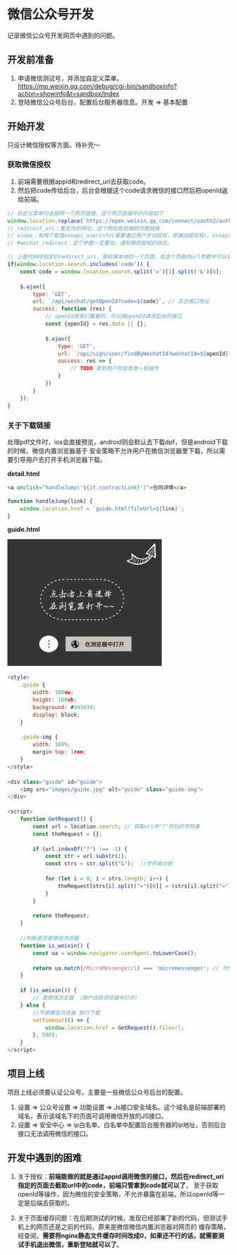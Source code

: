 # 微信公众号开发
记录微信公众号开发网页中遇到的问题。

## 开发前准备
1. 申请微信测试号，并添加自定义菜单。https://mp.weixin.qq.com/debug/cgi-bin/sandboxinfo?action=showinfo&t=sandbox/index 
2. 登陆微信公众号后台，配置后台服务器信息。开发 => 基本配置

## 开始开发
只设计微信授权等方面。待补充～

### 获取微信授权  
1. 前端需要根据appid和redirect_uri去获取code。
2. 然后把code传给后台，后台会根据这个code请求微信的接口然后把openId返给前端。
```js
// 自定义菜单时会指明一个网页链接，这个网页链接中的内容如下
window.location.replace(`https://open.weixin.qq.com/connect/oauth2/authorize?appid=wxfec6634c0e8ebc3f&redirect_uri=https://hntx-h5.hntxtd.com/mobile/signAjax.html&response_type=code&scope=snsapi_userinfo&state=STATE#wechat_redirect`);
// redirect_uri：重定向的网址，这个网址是前端的页面链接
// scope：有两个取值snsapi_userinfo(需要通过用户手动授权，即弹出授权框)、snsapi_base(静默授权，即不弹出授权框，默认能够拿到用户的信息)
// #wechat_redirect：这个参数一定要加，通知微信授权的标志。
```
```js
// 上面代码块指定的redirect_uri，是前端本地的一个页面。在这个页面的url参数中可以拿到微信返给我们的code
if(window.location.search.includes('code')) {
    const code = window.location.search.split('=')[1].split('&')[0];
    
    $.ajax({
        type: 'GET',
        url: `/api/wechat/getOpenId?code=${code}`, // 后台接口地址
        success: function (res) {
            // openId是我们需要的，可以用openId请求后台的接口
            const {openId} = res.data || {};
            
            $.ajax({
                type: 'GET',
                url: `/api/sign/user/findByWechatId?wechatId=${openId}`,
                success: res => {
                    // TODO 拿到用户的信息做一些操作
                }
            })
        }
    });
}
```

### 关于下载链接
处理pdf文件时，ios会直接预览，android则会默认去下载dpf，但是android下载的时候，微信内置浏览器基于
安全策略不允许用户在微信浏览器里下载，所以需要引导用户去打开手机浏览器下载。

**detail.html**
```html
<a onclick="handleJump('${it.contractLink}')">合同详情</a>
```
```js
function handleJump(link) {
    window.location.href = `guide.html?fileUrl=${link}`;
}
```

**guide.html**

<img src="../imgs/guide.jpg" alt="guide" width = "350">

```js
<style>
    .guide {
        width: 100vw;
        height: 100vh;
        background: #343434;
        display: block;
    }

    .guide-img {
        width: 100%;
        margin-top: 1rem;
    }
</style>

<div class="guide" id="guide">
    <img src="images/guide.jpg" alt="guide" class="guide-img">
</div>

<script>
    function GetRequest() {
        const url = location.search; // 获取url中"?"符后的字符串
        const theRequest = {};
    
        if (url.indexOf("?") !== -1) {
            const str = url.substr(1);
            const strs = str.split("&");  //字符串分割
    
            for (let i = 0; i < strs.length; i++) {
                theRequest[strs[i].split("=")[0]] = (strs[i].split("=")[1]);
            }
        }
    
        return theRequest;
    }
    
    //判断是否是微信浏览器
    function is_weixin() {
        const ua = window.navigator.userAgent.toLowerCase();
        
        return ua.match(/MicroMessenger/i) === 'micromessenger'; // 为true则代表是微信内置浏览器
    }
    
    if (is_weixin()) {
        // 是微信浏览器 （用户选择浏览器中打开）
    } else {
        //不是微信浏览器 执行下载
        setTimeout(() => {
            window.location.href = GetRequest().fileurl;
        }, 500);
    }
</script>
```

## 项目上线
项目上线必须要认证公众号。主要是一些微信公众号后台的配置。

1. 设置 => 公众号设置 => 功能设置 => Js接口安全域名。这个域名是前端部署的域名，表示该域名下的页面可调用微信开放的JS接口。
2. 设置 => 安全中心 => ip白名单。白名单中配置后台服务器的ip地址，否则后台接口无法调用微信的接口。

## 开发中遇到的困难
1. 关于授权：**前端能做的就是通过appid调用微信的接口，然后在redirect_uri指定的页面去截取url中的code，前端只管拿到code就可以了**，
    至于获取openId等操作，因为微信的安全策略，不允许暴露在前端，所以openId等一定是后端去获取的。

2. 关于页面缓存问题：在后期测试的时候，发现已经部署了新的代码，但测试手机上的网页还是之前的代码，原来是微信微信内置浏览器对网页的
    缓存策略，经查阅，**需要将nginx静态文件缓存时间改成0，如果还不行的话，就需要测试手机退出微信，重新登陆就可以了**。

